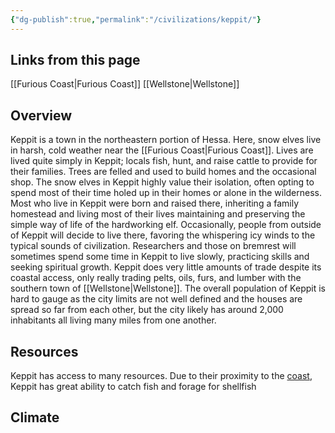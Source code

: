 ```yaml
---
{"dg-publish":true,"permalink":"/civilizations/keppit/"}
---
```


## Links from this page
[[Furious Coast\|Furious Coast]]
[[Wellstone\|Wellstone]]
## Overview
Keppit is a town in the northeastern portion of Hessa. Here, snow elves live in harsh, cold weather near the [[Furious Coast\|Furious Coast]]. Lives are lived quite simply in Keppit; locals fish, hunt, and raise cattle to provide for their families. Trees are felled and used to build homes and the occasional shop. The snow elves in Keppit highly value their isolation, often opting to spend most of their time holed up in their homes or alone in the wilderness. Most who live in Keppit were born and raised there, inheriting a family homestead and living most of their lives maintaining and preserving the simple way of life of the hardworking elf. Occasionally, people from outside of Keppit will decide to live there, favoring the whispering icy winds to the typical sounds of civilization. Researchers and those on bremrest will sometimes spend some time in Keppit to live slowly, practicing skills and seeking spiritual growth. Keppit does very little amounts of trade despite its coastal access, only really trading pelts, oils, furs, and lumber with the southern town of [[Wellstone\|Wellstone]]. The overall population of Keppit is hard to gauge as the city limits are not well defined and the houses are spread so far from each other, but the city likely has around 2,000 inhabitants all living many miles from one another.
## Resources
Keppit has access to many resources. Due to their proximity to the [coast](Furious%20Coast), Keppit has great ability to catch fish and forage for shellfish
## Climate
